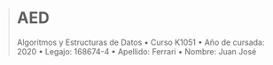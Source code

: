 ># AED
>Algoritmos y Estructuras de Datos
>• Curso K1051
>• Año de cursada: 2020
>• Legajo: 168674-4
>• Apellido: Ferrari
>• Nombre: Juan José
